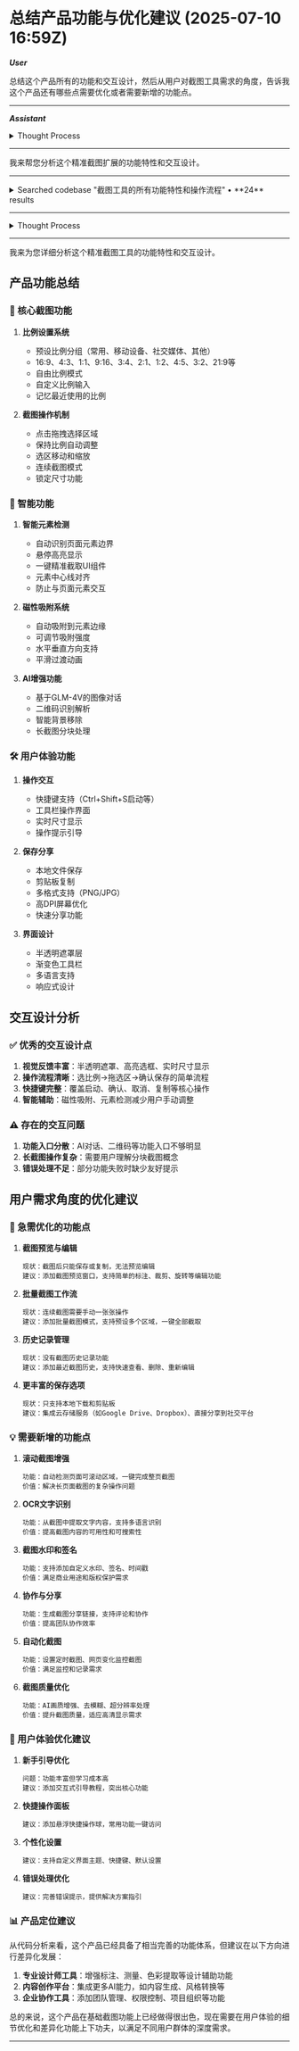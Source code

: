 <!-- Generated by SpecStory -->

# 总结产品功能与优化建议 (2025-07-10 16:59Z)

_**User**_

总结这个产品所有的功能和交互设计，然后从用户对截图工具需求的角度，告诉我这个产品还有哪些点需要优化或者需要新增的功能点。

---

_**Assistant**_

<think><details><summary>Thought Process</summary>用户要求我总结这个产品的所有功能和交互设计，然后从用户对截图工具需求的角度，告诉他这个产品还有哪些点需要优化或者需要新增的功能点。

首先，我需要分析这个产品的功能。从代码来看，这是一个浏览器扩展的截图工具，名为"精准截图"。我需要从background.js、content.js、popup.js等文件中梳理出所有的功能特性。

让我从代码中提取功能：

1. 基本截图功能
2. 比例截图功能
3. 长截图功能
4. AI对话功能
5. QR码识别功能
6. 背景移除功能
7. 剪贴板功能
8. 智能元素识别功能
9. 快捷键功能
10. 设置功能

我需要仔细分析每个功能的具体实现和交互设计。</details></think>

---

我来帮您分析这个精准截图扩展的功能特性和交互设计。

---

<details>
            <summary>Searched codebase "截图工具的所有功能特性和操作流程" • **24** results</summary>
        
| File | Lines |
|------|-------|
| `README.md` | L35-81 |
| `README_KO.md` | L27-65 |
| `README_EN.md` | L35-77 |
| `README_JA.md` | L52-82 |
| `README_JA.md` | L20-52 |
| `README_ZH_TW.md` | L41-87 |
| `README_FR.md` | L26-60 |
| `README_ZH_TW.md` | L1-41 |
| `README.md` | L1-35 |
| `README_KO.md` | L65-103 |
| `README_DE.md` | L20-58 |
| `README.md` | L81-133 |
| `Tasks/task.md` | L1-64 |
| `README_EN.md` | L1-35 |
| `README_ZH_TW.md` | L87-140 |
| `README.md` | L189-248 |
| `README_EN.md` | L77-118 |
| `README_JA.md` | L82-116 |
| `README_FR.md` | L60-88 |
| `README_KO.md` | L192-237 |
| `utils/i18n.js` | L1-46 |
| `README_JA.md` | L173-215 |
| `content/content.js` | L1121-1157 |
| `README_JA.md` | L116-147 |

</details>

---

<think><details><summary>Thought Process</summary>好的，现在我对这个精准截图工具有了全面的了解。通过阅读代码和文档，我可以总结出这个产品的所有功能和交互设计。接下来我需要：

1. 总结产品的所有功能
2. 分析交互设计
3. 从用户需求角度提出优化建议和新功能建议

让我先梳理一下产品的完整功能列表：

基础功能：
- 精准比例截图（支持预设比例，如16:9、4:3、1:1等）
- 自由比例截图
- 连续截图
- 图像保存（本地下载和剪贴板）
- 快捷键支持

智能功能：
- 智能元素检测模式
- 磁性吸附功能
- 二维码识别
- AI对话功能
- 背景移除功能
- 长截图功能

用户体验功能：
- 锁定尺寸功能
- 多语言支持
- 快速分享功能
- 操作提示

现在让我分析一下从用户需求角度的优化建议。</details></think>

---

我来为您详细分析这个精准截图工具的功能特性和交互设计。

## 产品功能总结

### 🎯 核心截图功能
1. **比例设置系统**
   - 预设比例分组（常用、移动设备、社交媒体、其他）
   - 16:9、4:3、1:1、9:16、3:4、2:1、1:2、4:5、3:2、21:9等
   - 自由比例模式
   - 自定义比例输入
   - 记忆最近使用的比例

2. **截图操作机制**
   - 点击拖拽选择区域
   - 保持比例自动调整
   - 选区移动和缩放
   - 连续截图模式
   - 锁定尺寸功能

### 🤖 智能功能
1. **智能元素检测**
   - 自动识别页面元素边界
   - 悬停高亮显示
   - 一键精准截取UI组件
   - 元素中心线对齐
   - 防止与页面元素交互

2. **磁性吸附系统**
   - 自动吸附到元素边缘
   - 可调节吸附强度
   - 水平垂直方向支持
   - 平滑过渡动画

3. **AI增强功能**
   - 基于GLM-4V的图像对话
   - 二维码识别解析
   - 智能背景移除
   - 长截图分块处理

### 🛠️ 用户体验功能
1. **操作交互**
   - 快捷键支持（Ctrl+Shift+S启动等）
   - 工具栏操作界面
   - 实时尺寸显示
   - 操作提示引导

2. **保存分享**
   - 本地文件保存
   - 剪贴板复制
   - 多格式支持（PNG/JPG）
   - 高DPI屏幕优化
   - 快速分享功能

3. **界面设计**
   - 半透明遮罩层
   - 渐变色工具栏
   - 多语言支持
   - 响应式设计

## 交互设计分析

### ✅ 优秀的交互设计点
1. **视觉反馈丰富**：半透明遮罩、高亮选框、实时尺寸显示
2. **操作流程清晰**：选比例→拖选区→确认保存的简单流程
3. **快捷键完整**：覆盖启动、确认、取消、复制等核心操作
4. **智能辅助**：磁性吸附、元素检测减少用户手动调整

### ⚠️ 存在的交互问题
1. **功能入口分散**：AI对话、二维码等功能入口不够明显
2. **长截图操作复杂**：需要用户理解分块截图概念
3. **错误处理不足**：部分功能失败时缺少友好提示

## 用户需求角度的优化建议

### 🚀 急需优化的功能点

1. **截图预览与编辑**
   ```
   现状：截图后只能保存或复制，无法预览编辑
   建议：添加截图预览窗口，支持简单的标注、裁剪、旋转等编辑功能
   ```

2. **批量截图工作流**
   ```
   现状：连续截图需要手动一张张操作
   建议：添加批量截图模式，支持预设多个区域，一键全部截取
   ```

3. **历史记录管理**
   ```
   现状：没有截图历史记录功能
   建议：添加最近截图历史，支持快速查看、删除、重新编辑
   ```

4. **更丰富的保存选项**
   ```
   现状：只支持本地下载和剪贴板
   建议：集成云存储服务（如Google Drive、Dropbox）、直接分享到社交平台
   ```

### 💡 需要新增的功能点

1. **滚动截图增强**
   ```
   功能：自动检测页面可滚动区域，一键完成整页截图
   价值：解决长页面截图的复杂操作问题
   ```

2. **OCR文字识别**
   ```
   功能：从截图中提取文字内容，支持多语言识别
   价值：提高截图内容的可用性和可搜索性
   ```

3. **截图水印和签名**
   ```
   功能：支持添加自定义水印、签名、时间戳
   价值：满足商业用途和版权保护需求
   ```

4. **协作与分享**
   ```
   功能：生成截图分享链接，支持评论和协作
   价值：提高团队协作效率
   ```

5. **自动化截图**
   ```
   功能：设置定时截图、网页变化监控截图
   价值：满足监控和记录需求
   ```

6. **截图质量优化**
   ```
   功能：AI画质增强、去模糊、超分辨率处理
   价值：提升截图质量，适应高清显示需求
   ```

### 🎨 用户体验优化建议

1. **新手引导优化**
   ```
   问题：功能丰富但学习成本高
   建议：添加交互式引导教程，突出核心功能
   ```

2. **快捷操作面板**
   ```
   建议：添加悬浮快捷操作球，常用功能一键访问
   ```

3. **个性化设置**
   ```
   建议：支持自定义界面主题、快捷键、默认设置
   ```

4. **错误处理优化**
   ```
   建议：完善错误提示，提供解决方案指引
   ```

### 📊 产品定位建议

从代码分析来看，这个产品已经具备了相当完善的功能体系，但建议在以下方向进行差异化发展：

1. **专业设计师工具**：增强标注、测量、色彩提取等设计辅助功能
2. **内容创作平台**：集成更多AI能力，如内容生成、风格转换等
3. **企业协作工具**：添加团队管理、权限控制、项目组织等功能

总的来说，这个产品在基础截图功能上已经做得很出色，现在需要在用户体验的细节优化和差异化功能上下功夫，以满足不同用户群体的深度需求。

---

